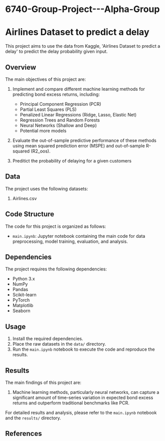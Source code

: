 # 6740-Group-Project---Alpha-Group

# Airlines Dataset to predict a delay

This project aims to use the data from Kaggle, 'Airlines Dataset to predict a delay' to predict the delay probability given input. 

## Overview

The main objectives of this project are:

1. Implement and compare different machine learning methods for predicting bond excess returns, including:
   - Principal Component Regression (PCR)
   - Partial Least Squares (PLS)
   - Penalized Linear Regressions (Ridge, Lasso, Elastic Net)
   - Regression Trees and Random Forests
   - Neural Networks (Shallow and Deep)
   - Potential more models 

2. Evaluate the out-of-sample predictive performance of these methods using mean squared prediction error (MSPE) and out-of-sample R-squared (R2_oos).

3. Preditict the probability of delaying for a given customers
   
## Data

The project uses the following datasets:

1. Airlines.csv 


## Code Structure

The code for this project is organized as follows:

- `main.ipynb`: Jupyter notebook containing the main code for data preprocessing, model training, evaluation, and analysis.

## Dependencies

The project requires the following dependencies:

- Python 3.x
- NumPy
- Pandas
- Scikit-learn
- PyTorch
- Matplotlib
- Seaborn

## Usage

1. Install the required dependencies.
2. Place the raw datasets in the `data/` directory.
3. Run the `main.ipynb` notebook to execute the code and reproduce the results.

## Results

The main findings of this project are:

1. Machine learning methods, particularly neural networks, can capture a significant amount of time-series variation in expected bond excess returns and outperform traditional benchmarks like PCR.

For detailed results and analysis, please refer to the `main.ipynb` notebook and the `results/` directory.

## References

